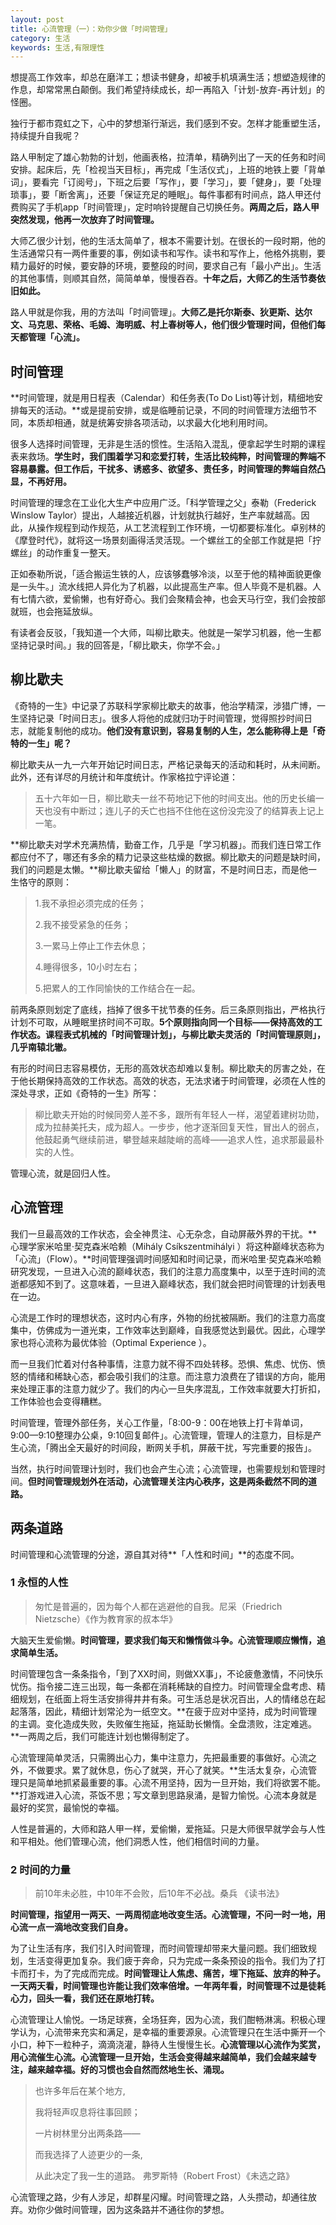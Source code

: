 ```yaml
---
layout: post
title: 心流管理（一）：劝你少做「时间管理」
category: 生活
keywords: 生活,有限理性
---
```


想提高工作效率，却总在磨洋工；想读书健身，却被手机填满生活；想塑造规律的作息，却常常黑白颠倒。我们希望持续成长，却一再陷入「计划-放弃-再计划」的怪圈。

独行于都市霓虹之下，心中的梦想渐行渐远，我们感到不安。怎样才能重塑生活，持续提升自我呢？

路人甲制定了雄心勃勃的计划，他画表格，拉清单，精确列出了一天的任务和时间安排。起床后，先「检视当天目标」，再完成「生活仪式」，上班的地铁上要「背单词」，要看完「订阅号」，下班之后要「写作」，要「学习」，要「健身」，要「处理琐事」，要「断舍离」，还要「保证充足的睡眠」。每件事都有时间点，路人甲还付费购买了手机app「时间管理」，定时响铃提醒自己切换任务。**两周之后，路人甲突然发现，他再一次放弃了时间管理。**

大师乙很少计划，他的生活太简单了，根本不需要计划。在很长的一段时期，他的生活通常只有一两件重要的事，例如读书和写作。读书和写作上，他格外挑剔，要精力最好的时候，要安静的环境，要整段的时间，要求自己有「最小产出」。生活的其他事情，则顺其自然，简简单单，慢慢吞吞。**十年之后，大师乙的生活节奏依旧如此。**

路人甲就是你我，用的方法叫「时间管理」。**大师乙是托尔斯泰、狄更斯、达尔文、马克思、荣格、毛姆、海明威、村上春树等人，他们很少管理时间，但他们每天都管理「心流」。**

##  时间管理

**时间管理，就是用日程表（Calendar）和任务表(To Do List)等计划，精细地安排每天的活动。**或是提前安排，或是临睡前记录，不同的时间管理方法细节不同，本质却相通，就是统筹安排各项活动，以求最大化地利用时间。

很多人选择时间管理，无非是生活的惯性。生活陷入混乱，便拿起学生时期的课程表来救场。**学生时，我们围着学习和恋爱打转，生活比较纯粹，时间管理的弊端不容易暴露。但工作后，干扰多、诱惑多、欲望多、责任多，时间管理的弊端自然凸显，不再好用。**

时间管理的理念在工业化大生产中应用广泛。「科学管理之父」泰勒（Frederick Winslow Taylor）提出，人越接近机器，计划就执行越好，生产率就越高。因此，从操作规程到动作规范，从工艺流程到工作环境，一切都要标准化。卓别林的《摩登时代》，就将这一场景刻画得活灵活现。一个螺丝工的全部工作就是把「拧螺丝」的动作重复一整天。

正如泰勒所说，「适合搬运生铁的人，应该够蠢够冷淡，以至于他的精神面貌更像是一头牛。」流水线把人异化为了机器，以此提高生产率。但人毕竟不是机器。人有七情六欲，爱偷懒，也有好奇心。我们会聚精会神，也会天马行空，我们会按部就班，也会拖延放纵。

有读者会反驳，「我知道一个大师，叫柳比歇夫。他就是一架学习机器，他一生都坚持记录时间。」我的回答是，「柳比歇夫，你学不会。」

## 柳比歇夫

《奇特的一生》中记录了苏联科学家柳比歇夫的故事，他治学精深，涉猎广博，一生坚持记录「时间日志」。很多人将他的成就归功于时间管理，觉得照抄时间日志，就能复制他的成功。**他们没有意识到，容易复制的人生，怎么能称得上是「奇特的一生」呢？**

柳比歇夫从一九一六年开始记时间日志，严格记录每天的活动和耗时，从未间断。此外，还有详尽的月统计和年度统计。作家格拉宁评论道：

> 五十六年如一日，柳比歇夫一丝不苟地记下他的时间支出。他的历史长编一天也没有中断过；连儿子的夭亡也挡不住他在这份没完没了的结算表上记上一笔。

**柳比歇夫对学术充满热情，勤奋工作，几乎是「学习机器」。而我们连日常工作都应付不了，哪还有多余的精力记录这些枯燥的数据。柳比歇夫的问题是缺时间，我们的问题是太懒。**柳比歇夫留给「懒人」的财富，不是时间日志，而是他一生恪守的原则：

> 1.我不承担必须完成的任务；
> 
> 2.我不接受紧急的任务；
> 
> 3.一累马上停止工作去休息；
> 
> 4.睡得很多，10小时左右；
> 
> 5.把累人的工作同愉快的工作结合在一起。

前两条原则划定了底线，挡掉了很多干扰节奏的任务。后三条原则指出，严格执行计划不可取，从睡眠里挤时间不可取。**5个原则指向同一个目标——保持高效的工作状态。课程表式机械的「时间管理计划」，与柳比歇夫灵活的「时间管理原则」，几乎南辕北辙。**

有形的时间日志容易模仿，无形的高效状态却难以复制。柳比歇夫的厉害之处，在于他长期保持高效的工作状态。高效的状态，无法求诸于时间管理，必须在人性的深处寻求，正如《奇特的一生》所写：

> 柳比歇夫开始的时候同旁人差不多，跟所有年轻人一样，渴望着建树功勋，成为拉赫美托夫，成为超人。一步步，他才逐渐回复天性，冒出人的弱点，他鼓起勇气继续前进，攀登越来越陡峭的高峰——追求人性，追求那最最朴实的人性。

管理心流，就是回归人性。

## 心流管理

我们一旦最高效的工作状态，会全神贯注、心无杂念，自动屏蔽外界的干扰。**心理学家米哈里·契克森米哈赖（Mihály Csíkszentmihályi ）将这种巅峰状态称为「心流」（Flow）。**时间管理强调时间感知和时间记录，而米哈里·契克森米哈赖研究发现，一旦进入心流的巅峰状态，我们的注意力高度集中，以至于连时间的流逝都感知不到了。这意味着，一旦进入巅峰状态，我们就会把时间管理的计划表甩在一边。

心流是工作时的理想状态，这时内心有序，外物的纷扰被隔断。我们的注意力高度集中，仿佛成为一道光束，工作效率达到巅峰，自我感觉达到最优。因此，心理学家也将心流称为最优体验（Optimal Experience ）。

而一旦我们忙着对付各种事情，注意力就不得不四处转移。恐惧、焦虑、忧伤、愤怒的情绪和稀缺心态，都会吸引我们的注意。而注意力浪费在了错误的方向，能用来处理正事的注意力就少了。我们的内心一旦失序混乱，工作效率就要大打折扣，工作体验也会变得糟糕。

时间管理，管理外部任务，关心工作量，「8:00-9：00在地铁上打卡背单词，9:00—9:10整理办公桌，9:10回复邮件」。心流管理，管理人的注意力，目标是产生心流，「腾出全天最好的时间段，断网关手机，屏蔽干扰，写完重要的报告」。

当然，执行时间管理计划时，我们也会产生心流；心流管理，也需要规划和管理时间。**但时间管理规划外在活动，心流管理关注内心秩序，这是两条截然不同的道路。**


## 两条道路

时间管理和心流管理的分途，源自其对待**「人性和时间」**的态度不同。

### 1 永恒的人性

> 匆忙是普遍的，因为每个人都在逃避他的自我。尼采（Friedrich Nietzsche）《作为教育家的叔本华》

大脑天生爱偷懒。**时间管理，要求我们每天和懒惰做斗争。心流管理顺应懒惰，追求简单生活。**

时间管理包含一条条指令，「到了XX时间，则做XX事」，不论疲惫激情，不问快乐忧伤。指令接二连三出现，每一条都在消耗稀缺的自控力。时间管理全盘考虑、精细规划，在纸面上将生活安排得井井有条。可生活总是状况百出，人的情绪总在起起落落，因此，精细计划常沦为一纸空文。**在疲于应对中坚持，成为时间管理的主调。变化造成失败，失败催生拖延，拖延助长懒惰。全盘溃败，注定难逃。**一两周之后，我们可能连计划也懒得制定了。

心流管理简单灵活，只需腾出心力，集中注意力，先把最重要的事做好。心流之外，不做要求。累了就休息，伤心了就哭，开心了就笑。**生活太复杂，心流管理只是简单地抓紧最重要的事。心流不用坚持，因为一旦开始，我们将欲罢不能。**打游戏进入心流，茶饭不思；写文章到思路泉涌，是智力愉悦。心流本身就是最好的奖赏，最愉悦的幸福。

人性是普遍的，大师和路人甲一样，爱偷懒，爱拖延。只是大师很早就学会与人性和平相处。他们管理心流，他们洞悉人性，他们相信时间的力量。

### 2 时间的力量

> 前10年未必胜，中10年不会败，后10年不必战。桑兵 《读书法》

**时间管理，指望用一两天、一两周彻底地改变生活。心流管理，不问一时一地，用心流一点一滴地改变我们自身。**

为了让生活有序，我们引入时间管理，而时间管理却带来大量问题。我们细致规划，生活变得更加复杂。我们疲于奔命，只为完成一条条预设的指令。我们为了打卡而打卡，为了完成而完成。**时间管理让人焦虑、痛苦，埋下拖延、放弃的种子。一天两天看，时间管理也许能让我们效率倍增。一年两年看，时间管理不过是徒耗心力，回头一看，我们还在原地打转。**

心流管理让人愉悦。一场足球赛，全场狂奔，因为心流，我们酣畅淋漓。积极心理学认为，心流带来充实和满足，是幸福的重要源泉。心流管理只在生活中撕开一个小口，种下一粒种子，滴滴浇灌，静待人生慢慢生长。**心流管理以心流作为奖赏，用心流催生心流。心流管理一旦开始，生活会变得越来越简单，我们会越来越专注，越来越幸福。好的习惯也会自然而然地生长、涌现。**

> 也许多年后在某个地方,
> 
> 我将轻声叹息将往事回顾； 
> 
> 一片树林里分出两条路—— 
> 
> 而我选择了人迹更少的一条,
> 
> 从此决定了我一生的道路。 弗罗斯特（Robert Frost）《未选之路》

心流管理之路，少有人涉足，却群星闪耀。时间管理之路，人头攒动，却通往放弃。劝你少做时间管理，因为这条路并不通往你的梦想。




